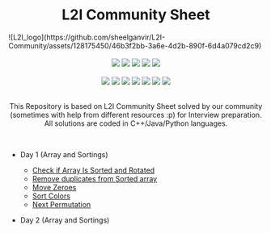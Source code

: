 
<h1 align="center">L2I Community Sheet</h1> 
![L2I_logo](https://github.com/sheelganvir/L2I-Community/assets/128175450/46b3f2bb-3a6e-4d2b-890f-6d4a079cd2c9)

<div align="center">

<br>
<a href="https://github.com/sheelganvir/Web-Dev-Projects"><img src="https://badges.frapsoft.com/os/v1/open-source.svg?v=103"></a>
<a href="https://github.com/sheelganvir/Web-Dev-Projects"><img src="https://img.shields.io/badge/Built%20by-developers%20%3C%2F%3E-0059b3"></a>
<a href="https://github.com/sheelganvir/Web-Dev-Projects"><img src="https://img.shields.io/static/v1.svg?label=Contributions&message=Welcome&color=yellow"></a>
<a href="https://github.com/sheelganvir"><img src="https://img.shields.io/badge/Maintained%3F-yes-brightgreen.svg?v=103"></a>
<a href="https://github.com/sheelganvir/Web-Dev-Projects/blob/main/LICENSE"><img src="https://img.shields.io/badge/license-MIT-blue.svg?v=103"></a>
<br>
<br>
<a href="https://github.com/sheelganvir/Web-Dev-Projects/graphs/contributors"><img src="https://img.shields.io/github/contributors/sheelganvir/Web-Dev-Projects?color=brightgreen"></a>
<a href="https://github.com/sheelganvir/Web-Dev-Projects/stargazers"><img src="https://img.shields.io/github/stars/sheelganvir/Web-Dev-Projects?color=0059b3"></a>
<a href="https://github.com/sheelganvir/Web-Dev-Projects/network/members"><img src="https://img.shields.io/github/forks/sheelganvir/Web-Dev-Projects?color=yellow"></a>
<a href="https://github.com/sheelganvir/Web-Dev-Projects/issues"><img src="https://img.shields.io/github/issues/sheelganvir/Web-Dev-Projects?color=0059b3"></a>
<a href="https://github.com/sheelganvir/Web-Dev-Projects/issues?q=is%3Aissue+is%3Aclosed"><img src="https://img.shields.io/github/issues-closed-raw/sheelganvir/Web-Dev-Projects?color=yellow"></a>
<a href="https://github.com/Ayushparikh-code/Web-dev-mini-projects/pulls"><img src="https://img.shields.io/github/issues-pr/sheelganvir/Web-Dev-Projects?color=brightgreen"></a>
<a href="https://github.com/Ayushparikh-code/Web-dev-mini-projects/pulls?q=is%3Apr+is%3Aclosed"><img src="https://img.shields.io/github/issues-pr-closed-raw/sheelganvir/Web-Dev-Projects?color=0059b3"></a> 

</div>
<br>
<div align="center">
  
 This Repository is based on L2I Community Sheet solved by our community (sometimes with help from different resources :p) for Interview preparation. 
 All solutions are coded in C++/Java/Python languages.


</div>
<br>

* Day 1 (Array and Sortings)
    * [Check if Array Is Sorted and Rotated](https://leetcode.com/problems/check-if-array-is-sorted-and-rotated/description/)
    * [Remove duplicates from Sorted array](https://leetcode.com/problems/remove-duplicates-from-sorted-array/description/)
    * [Move Zeroes](https://leetcode.com/problems/move-zeroes/description/)
    * [Sort Colors](https://leetcode.com/problems/sort-colors/description/)
    * [Next Permutation](https://leetcode.com/problems/next-permutation/description/)

* Day 2 (Array and Sortings)


 
